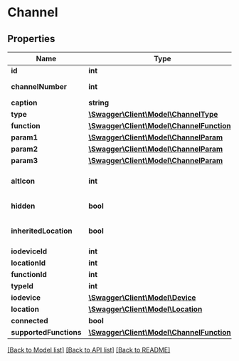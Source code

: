 # Channel

## Properties
Name | Type | Description | Notes
------------ | ------------- | ------------- | -------------
**id** | **int** | Channel identifier | [optional] 
**channelNumber** | **int** | Channel ordinal number in its IO Device | [optional] 
**caption** | **string** | Channel caption | [optional] 
**type** | [**\Swagger\Client\Model\ChannelType**](ChannelType.md) |  | [optional] 
**function** | [**\Swagger\Client\Model\ChannelFunction**](ChannelFunction.md) |  | [optional] 
**param1** | [**\Swagger\Client\Model\ChannelParam**](ChannelParam.md) |  | [optional] 
**param2** | [**\Swagger\Client\Model\ChannelParam**](ChannelParam.md) |  | [optional] 
**param3** | [**\Swagger\Client\Model\ChannelParam**](ChannelParam.md) |  | [optional] 
**altIcon** | **int** | Chosen alternative icon idenifier. Should not be greater than &#x60;funciton.maxAlternativeIconIndex&#x60; | [optional] 
**hidden** | **bool** | Whether this channel is shown on client apps or not | [optional] 
**inheritedLocation** | **bool** | Whether this channel inherits its IO Device&#39;s location (&#x60;true&#x60;) or not (&#x60;false&#x60;) | [optional] 
**iodeviceId** | **int** |  | [optional] 
**locationId** | **int** |  | [optional] 
**functionId** | **int** |  | [optional] 
**typeId** | **int** |  | [optional] 
**iodevice** | [**\Swagger\Client\Model\Device**](Device.md) |  | [optional] 
**location** | [**\Swagger\Client\Model\Location**](Location.md) |  | [optional] 
**connected** | **bool** |  | [optional] 
**supportedFunctions** | [**\Swagger\Client\Model\ChannelFunction[]**](ChannelFunction.md) |  | [optional] 

[[Back to Model list]](../README.md#documentation-for-models) [[Back to API list]](../README.md#documentation-for-api-endpoints) [[Back to README]](../README.md)


